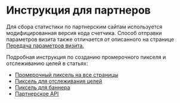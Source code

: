 # Инструкция для партнеров

Для сбора статистики по партнерским сайтам используется модифицированная версия кода счетчика. Способ отправки параметров визита также отличается от описанного на странице [Передача параметров визита.](../razmetka-celevykh-deistvii/peredacha-parametrov-vizita.md)

Подробная инструкция по созданию промерочного пикселя и отслеживанию целей в статьях:

* [Промерочный пиксель на все страницы](promerochnyi-piksel-na-vse-stranicy.md)
* [Пиксель для отслеживания целей](piksel-dlya-otslezhivaniya-celi.md)
* [Пиксель для баннера](piksel-dlya-bannera.md)
* [Партнерское API](partnerskoe-api/)

